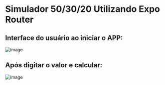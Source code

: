 # Simulador 50/30/20 Utilizando Expo Router 
## Interface do usuário ao iniciar o APP:
![image](https://github.com/user-attachments/assets/09a44ff4-10b7-47cb-ab09-78d145f809f0)

## Após digitar o valor e calcular:
![image](https://github.com/user-attachments/assets/518b49a6-9f6a-43d9-8e91-97d8d767f251)
